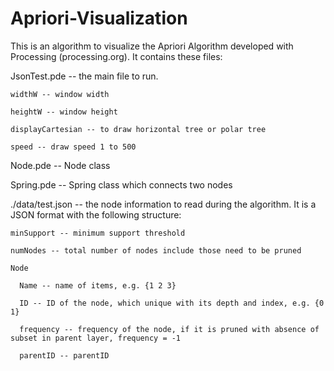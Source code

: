 # Apriori-Visualization 

This is an algorithm to visualize the Apriori Algorithm developed with Processing (processing.org). It contains these files:

  JsonTest.pde -- the main file to run. 
  
    widthW -- window width
    
    heightW -- window height
    
    displayCartesian -- to draw horizontal tree or polar tree
    
    speed -- draw speed 1 to 500
  
Node.pde -- Node class

Spring.pde -- Spring class which connects two nodes

./data/test.json -- the node information to read during the algorithm. It is a JSON format with the following structure:

    minSupport -- minimum support threshold
    
    numNodes -- total number of nodes include those need to be pruned
    
    Node
    
      Name -- name of items, e.g. {1 2 3}
      
      ID -- ID of the node, which unique with its depth and index, e.g. {0 1}
      
      frequency -- frequency of the node, if it is pruned with absence of subset in parent layer, frequency = -1
      
      parentID -- parentID
